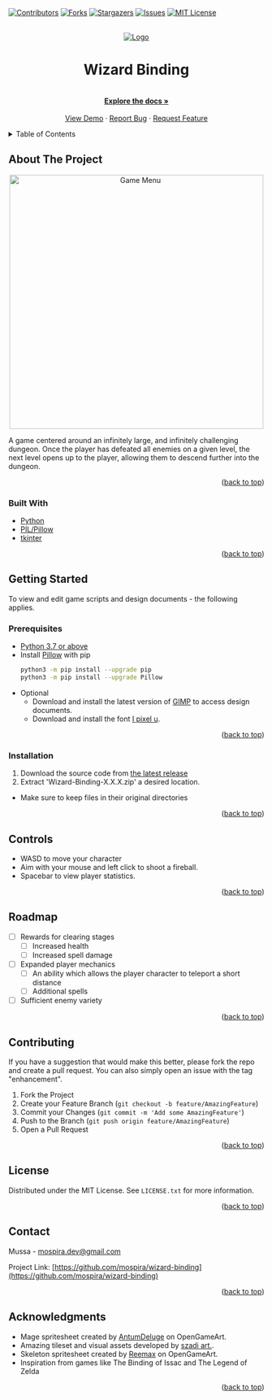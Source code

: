 <div id="top"></div>
<!--
*** Thanks for checking out the Best-README-Template. If you have a suggestion
*** that would make this better, please fork the repo and create a pull request
*** or simply open an issue with the tag "enhancement".
*** Don't forget to give the project a star!
*** Thanks again! Now go create something AMAZING! :D
-->



<!-- PROJECT SHIELDS -->
<!--
*** I'm using markdown "reference style" links for readability.
*** Reference links are enclosed in brackets [ ] instead of parentheses ( ).
*** See the bottom of this document for the declaration of the reference variables
*** for contributors-url, forks-url, etc. This is an optional, concise syntax you may use.
*** https://www.markdownguide.org/basic-syntax/#reference-style-links
-->
[![Contributors][contributors-shield]][contributors-url]
[![Forks][forks-shield]][forks-url]
[![Stargazers][stars-shield]][stars-url]
[![Issues][issues-shield]][issues-url]
[![MIT License][license-shield]][license-url]



<!-- PROJECT LOGO -->
<br />
<div align="center">
  <a href="https://github.com/mospira/wizard-binding">
    <img src="https://i.imgur.com/Pzp4J0l.gif" alt="Logo">
  </a>

<h1 align="center">Wizard Binding</h1>

  <p align="center">
    <br />
    <a href="https://github.com/mospira/wizard-binding"><strong>Explore the docs »</strong></a>
    <br />
    <br />
    <a href="https://www.youtube.com/watch?v=3RXrLtGi_Bg">View Demo</a>
    ·
    <a href="https://github.com/mospira/wizard-binding/issues">Report Bug</a>
    ·
    <a href="https://github.com/mospira/wizard-binding/issues">Request Feature</a>
  </p>
</div>



<!-- TABLE OF CONTENTS -->
<details>
  <summary>Table of Contents</summary>
  <ol>
    <li>
      <a href="#about-the-project">About The Project</a>
      <ul>
        <li><a href="#built-with">Built With</a></li>
      </ul>
    </li>
    <li>
      <a href="#getting-started">Getting Started</a>
      <ul>
        <li><a href="#prerequisites">Prerequisites</a></li>
        <li><a href="#installation">Installation</a></li>
      </ul>
    </li>
    <li><a href="#controls">Controls</a></li>
    <li><a href="#roadmap">Roadmap</a></li>
    <li><a href="#contributing">Contributing</a></li>
    <li><a href="#license">License</a></li>
    <li><a href="#contact">Contact</a></li>
    <li><a href="#acknowledgments">Acknowledgments</a></li>
  </ol>
</details>



<!-- ABOUT THE PROJECT -->
## About The Project

<div align="center">
  <a href="https://github.com/mospira/wizard-binding">
    <img src="https://i.imgur.com/NtPWswg.png" alt="Game Menu" width = "500" >
  </a>
</div>

A game centered around an infinitely large, and infinitely challenging dungeon. Once the player has defeated all enemies on a given level, the next level opens up to the player, allowing them to descend further into the dungeon.

<p align="right">(<a href="#top">back to top</a>)</p>



### Built With

* [Python](https://docs.python.org/3/)
* [PIL/Pillow](https://pillow.readthedocs.io/en/stable/)
* [tkinter](https://docs.python.org/3/library/tkinter.html)
<p align="right">(<a href="#top">back to top</a>)</p>



<!-- GETTING STARTED -->
## Getting Started

To view and edit game scripts and design documents - the following applies.

### Prerequisites

* [Python 3.7 or above](https://www.python.org/downloads/)
* Install [Pillow](https://pillow.readthedocs.io/en/stable/) with pip
  ```sh
  python3 -m pip install --upgrade pip
  python3 -m pip install --upgrade Pillow
  ```
* Optional
  * Download and install the latest version of [GIMP](https://www.gimp.org/downloads/) to access design documents.
  * Download and install the font [I pixel u](https://www.dafont.com/i-pixel-u.font).

<p align="right">(<a href="#top">back to top</a>)</p>

### Installation

1. Download the source code from [the latest release](https://github.com/mospira/Wizard-Binding/releases)
2. Extract 'Wizard-Binding-X.X.X.zip' a desired location.
  * Make sure to keep files in their original directories


<p align="right">(<a href="#top">back to top</a>)</p>



<!-- USAGE EXAMPLES -->
## Controls

* WASD to move your character
* Aim with your mouse and left click to shoot a fireball.
* Spacebar to view player statistics.


<p align="right">(<a href="#top">back to top</a>)</p>



<!-- ROADMAP -->
## Roadmap

- [ ] Rewards for clearing stages
    - [ ] Increased health
    - [ ] Increased spell damage
- [ ] Expanded player mechanics
    - [ ] An ability which allows the player character to teleport a short distance
    - [ ] Additional spells
- [ ] Sufficient enemy variety

<p align="right">(<a href="#top">back to top</a>)</p>



<!-- CONTRIBUTING -->
## Contributing
If you have a suggestion that would make this better, please fork the repo and create a pull request. You can also simply open an issue with the tag "enhancement".
1. Fork the Project
2. Create your Feature Branch (`git checkout -b feature/AmazingFeature`)
3. Commit your Changes (`git commit -m 'Add some AmazingFeature'`)
4. Push to the Branch (`git push origin feature/AmazingFeature`)
5. Open a Pull Request

<p align="right">(<a href="#top">back to top</a>)</p>



<!-- LICENSE -->
## License

Distributed under the MIT License. See `LICENSE.txt` for more information.

<p align="right">(<a href="#top">back to top</a>)</p>



<!-- CONTACT -->
## Contact

Mussa - mospira.dev@gmail.com

Project Link: [https://github.com/mospira/wizard-binding](https://github.com/mospira/wizard-binding)

<p align="right">(<a href="#top">back to top</a>)</p>



<!-- ACKNOWLEDGMENTS -->
## Acknowledgments

* Mage spritesheet created by [AntumDeluge](https://opengameart.org/users/antumdeluge) on OpenGameArt.
* Amazing tileset and visual assets developed by [szadi art.](https://szadiart.itch.io/).
* Skeleton spritesheet created by [Reemax](https://opengameart.org/users/reemax) on OpenGameArt.
* Inspiration from games like The Binding of Issac and The Legend of Zelda
<p align="right">(<a href="#top">back to top</a>)</p>



<!-- MARKDOWN LINKS & IMAGES -->
<!-- https://www.markdownguide.org/basic-syntax/#reference-style-links -->
[contributors-shield]: https://img.shields.io/github/contributors/mospira/wizard-binding.svg?style=for-the-badge
[contributors-url]: https://github.com/mospira/wizard-binding/graphs/contributors
[forks-shield]: https://img.shields.io/github/forks/mospira/wizard-binding.svg?style=for-the-badge
[forks-url]: https://github.com/mospira/wizard-binding/network/members
[stars-shield]: https://img.shields.io/github/stars/mospira/wizard-binding.svg?style=for-the-badge
[stars-url]: https://github.com/mospira/wizard-binding/stargazers
[issues-shield]: https://img.shields.io/github/issues/mospira/wizard-binding.svg?style=for-the-badge
[issues-url]: https://github.com/mospira/wizard-binding/issues
[license-shield]: https://img.shields.io/github/license/mospira/wizard-binding.svg?style=for-the-badge
[license-url]: https://github.com/mospira/wizard-binding/blob/master/LICENSE.txt
[linkedin-shield]: https://img.shields.io/badge/-LinkedIn-black.svg?style=for-the-badge&logo=linkedin&colorB=555
[linkedin-url]: https://linkedin.com/in/linkedin_username
[product-screenshot]: images/screenshot.png
